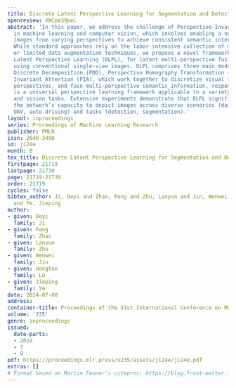 ```yaml
---
title: Discrete Latent Perspective Learning for Segmentation and Detection
openreview: VWCpm39peL
abstract: 'In this paper, we address the challenge of Perspective-Invariant Learning
  in machine learning and computer vision, which involves enabling a network to understand
  images from varying perspectives to achieve consistent semantic interpretation.
  While standard approaches rely on the labor-intensive collection of multi-view images
  or limited data augmentation techniques, we propose a novel framework, Discrete
  Latent Perspective Learning (DLPL), for latent multi-perspective fusion learning
  using conventional single-view images. DLPL comprises three main modules: Perspective
  Discrete Decomposition (PDD), Perspective Homography Transformation (PHT), and Perspective
  Invariant Attention (PIA), which work together to discretize visual features, transform
  perspectives, and fuse multi-perspective semantic information, respectively. DLPL
  is a universal perspective learning framework applicable to a variety of scenarios
  and vision tasks. Extensive experiments demonstrate that DLPL significantly enhances
  the network’s capacity to depict images across diverse scenarios (daily photos,
  UAV, auto-driving) and tasks (detection, segmentation).'
layout: inproceedings
series: Proceedings of Machine Learning Research
publisher: PMLR
issn: 2640-3498
id: ji24e
month: 0
tex_title: Discrete Latent Perspective Learning for Segmentation and Detection
firstpage: 21719
lastpage: 21730
page: 21719-21730
order: 21719
cycles: false
bibtex_author: Ji, Deyi and Zhao, Feng and Zhu, Lanyun and Jin, Wenwei and Lu, Hongtao
  and Ye, Jieping
author:
- given: Deyi
  family: Ji
- given: Feng
  family: Zhao
- given: Lanyun
  family: Zhu
- given: Wenwei
  family: Jin
- given: Hongtao
  family: Lu
- given: Jieping
  family: Ye
date: 2024-07-08
address:
container-title: Proceedings of the 41st International Conference on Machine Learning
volume: '235'
genre: inproceedings
issued:
  date-parts:
  - 2024
  - 7
  - 8
pdf: https://proceedings.mlr.press/v235/assets/ji24e/ji24e.pdf
extras: []
# Format based on Martin Fenner's citeproc: https://blog.front-matter.io/posts/citeproc-yaml-for-bibliographies/
---
```


